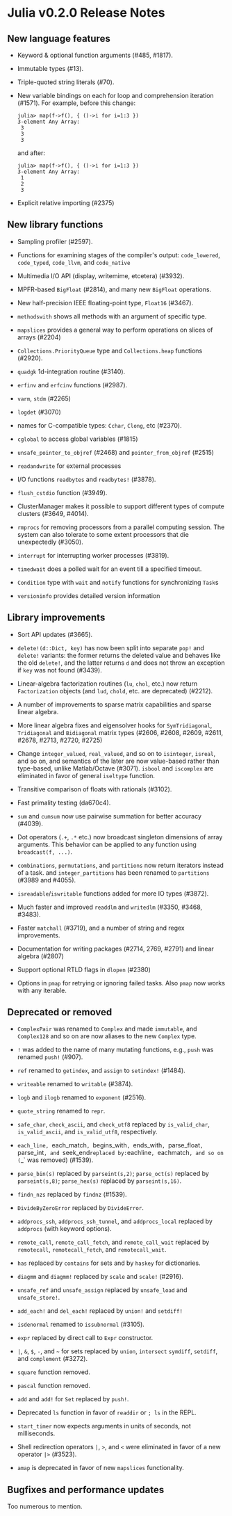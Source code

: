 Julia v0.2.0 Release Notes
==========================

New language features
---------------------

  * Keyword & optional function arguments (#485, #1817).

  * Immutable types (#13).

  * Triple-quoted string literals (#70).

  * New variable bindings on each for loop and comprehension iteration (#1571).
    For example, before this change:

        julia> map(f->f(), { ()->i for i=1:3 })
        3-element Any Array:
         3
         3
         3

    and after:

        julia> map(f->f(), { ()->i for i=1:3 })
        3-element Any Array:
         1
         2
         3

  * Explicit relative importing (#2375)


New library functions
---------------------

  * Sampling profiler (#2597).

  * Functions for examining stages of the compiler's output:
    `code_lowered`, `code_typed`, `code_llvm`, and `code_native`

  * Multimedia I/O API (display, writemime, etcetera) (#3932).

  * MPFR-based `BigFloat` (#2814), and many new `BigFloat` operations.

  * New half-precision IEEE floating-point type, `Float16` (#3467).

  * `methodswith` shows all methods with an argument of specific type.

  * `mapslices` provides a general way to perform operations on slices of arrays  (#2204)

  * `Collections.PriorityQueue` type and `Collections.heap` functions (#2920).

  * `quadgk` 1d-integration routine (#3140).

  * `erfinv` and `erfcinv` functions (#2987).

  * `varm`, `stdm` (#2265)

  * `logdet` (#3070)

  * names for C-compatible types: `Cchar`, `Clong`, etc (#2370).
  
  * `cglobal` to access global variables (#1815)

  * `unsafe_pointer_to_objref` (#2468) and `pointer_from_objref` (#2515)

  * `readandwrite` for external processes

  * I/O functions `readbytes` and `readbytes!` (#3878).

  * `flush_cstdio` function (#3949).

  * ClusterManager makes it possible to support different types of compute clusters (#3649, #4014).

  * `rmprocs` for removing processors from a parallel computing session. The
    system can also tolerate to some extent processors that die unexpectedly
    (#3050).

  * `interrupt` for interrupting worker processes (#3819).
  
  * `timedwait` does a polled wait for an event till a specified timeout.  
  
  * `Condition` type with `wait` and `notify` functions for synchronizing `Task`s

  * `versioninfo` provides detailed version information

Library improvements
--------------------

  * Sort API updates (#3665).

  * `delete!(d::Dict, key)` has now been split into separate `pop!`
    and `delete!` variants: the former returns the deleted value and
    behaves like the old `delete!`, and the latter returns `d` and
    does not throw an exception if `key` was not found (#3439).

  * Linear-algebra factorization routines (`lu`, `chol`, etc.) now
    return `Factorization` objects (and `lud`, `chold`, etc. are
    deprecated) (#2212).

  * A number of improvements to sparse matrix capabilities and sparse
    linear algebra.

  * More linear algebra fixes and eigensolver hooks for
    `SymTridiagonal`, `Tridiagonal` and `Bidiagonal` matrix types
    (#2606, #2608, #2609, #2611, #2678, #2713, #2720, #2725)

  * Change `integer_valued`, `real_valued`, and so on to `isinteger`,
    `isreal`, and so on, and semantics of the later are now value-based
    rather than type-based, unlike Matlab/Octave (#3071).  `isbool` and
    `iscomplex` are eliminated in favor of general `iseltype` function.

  * Transitive comparison of floats with rationals (#3102).

  * Fast primality testing (da670c4).

  * `sum` and `cumsum` now use pairwise summation for better accuracy (#4039).

  * Dot operators (`.+`, `.*` etc.) now broadcast singleton dimensions of
    array arguments. This behavior can be applied to any function using
    `broadcast(f, ...)`.

  * `combinations`, `permutations`, and `partitions` now return
    iterators instead of a task. and `integer_partitions` has been
    renamed to `partitions` (#3989 and #4055).

  * `isreadable`/`iswritable` functions added for more IO types (#3872).

  * Much faster and improved `readdlm` and `writedlm` (#3350, #3468, #3483).

  * Faster `matchall` (#3719), and a number of string and regex improvements.

  * Documentation for writing packages (#2714, 2769, #2791) and linear algebra
    (#2807)

  * Support optional RTLD flags in `dlopen` (#2380)

  * Options in `pmap` for retrying or ignoring failed tasks. Also `pmap` now works with any iterable.

Deprecated or removed
---------------------

  * `ComplexPair` was renamed to `Complex` and made `immutable`, and
    `Complex128` and so on are now aliases to the new `Complex` type.

  * `!` was added to the name of many mutating functions, e.g., `push` was
    renamed `push!` (#907).

  * `ref` renamed to `getindex`, and `assign` to `setindex!` (#1484).

  * `writeable` renamed to `writable` (#3874).

  * `logb` and `ilogb` renamed to `exponent` (#2516).

  * `quote_string` renamed to `repr`.

  * `safe_char`, `check_ascii`, and `check_utf8` replaced by
    `is_valid_char`, `is_valid_ascii`, and `is_valid_utf8`,
    respectively.

  * `each_line, `each_match`, `begins_with`, `ends_with`,
    `parse_float`, `parse_int`, and `seek_end` replaced by: `eachline`,
    `eachmatch`, and so on (`_` was removed) (#1539).

  * `parse_bin(s)` replaced by `parseint(s,2)`; `parse_oct(s)`
    replaced by `parseint(s,8)`; `parse_hex(s)` replaced by
    `parseint(s,16)`.

  * `findn_nzs` replaced by `findnz` (#1539).

  * `DivideByZeroError` replaced by `DivideError`.

  * `addprocs_ssh`, `addprocs_ssh_tunnel`, and `addprocs_local`
    replaced by `addprocs` (with keyword options).

  * `remote_call`, `remote_call_fetch`, and `remote_call_wait` replaced
    by `remotecall`, `remotecall_fetch`, and `remotecall_wait`.

  * `has` replaced by `contains` for sets and by `haskey` for dictionaries.

  * `diagmm` and `diagmm!` replaced by `scale` and `scale!` (#2916).

  * `unsafe_ref` and `unsafe_assign` replaced by `unsafe_load` and
    `unsafe_store!`.

  * `add_each!` and `del_each!` replaced by `union!` and `setdiff!`

  * `isdenormal` renamed to `issubnormal` (#3105).

  * `expr` replaced by direct call to `Expr` constructor.

  * `|`, `&`, `$`, `-`, and `~` for sets replaced by `union`, `intersect`
    `symdiff`, `setdiff`, and `complement` (#3272).

  * `square` function removed.

  * `pascal` function removed.

  * `add` and `add!` for `Set` replaced by `push!`.

  * Deprecated `ls` function in favor of `readdir` or `; ls` in the REPL.

  * `start_timer` now expects arguments in units of seconds, not milliseconds.

  * Shell redirection operators `|`, `>`, and `<` were eliminated in favor
    of a new operator `|>` (#3523).

  * `amap` is deprecated in favor of new `mapslices` functionality.

Bugfixes and performance updates
--------------------------------

Too numerous to mention.
